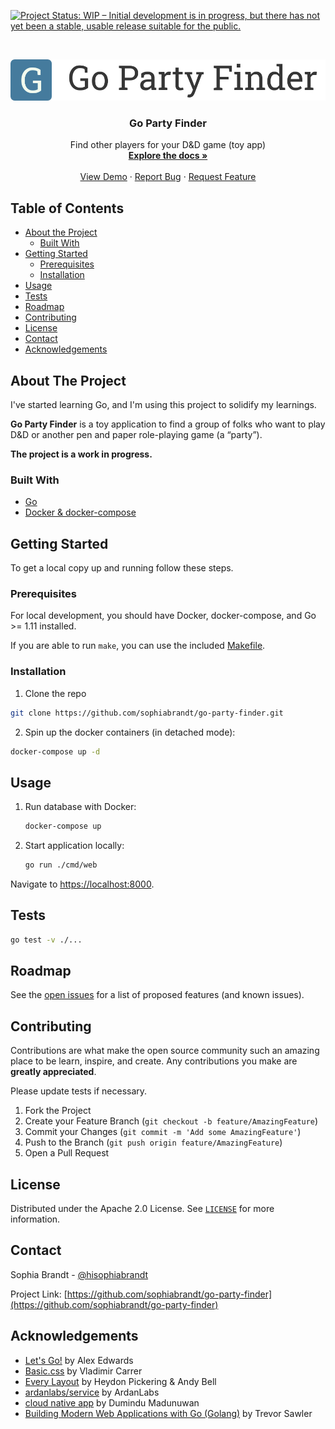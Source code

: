 <!-- PROJECT SHIELDS -->

[![Project Status: WIP – Initial development is in progress, but there has not yet been a stable, usable release suitable for the public.][status-shield]][status-url]

<!-- PROJECT LOGO -->
<br />
<p align="center">
  <a href="https://github.com/sophiabrandt/go-party-finder">
    <img src="logo.png" alt="Logo">
  </a>

  <h3 align="center">Go Party Finder</h3>

  <p align="center">
    Find other players for your D&D game (toy app)
    <br />
    <a href="https://github.com/sophiabrandt/go-party-finder"><strong>Explore the docs »</strong></a>
    <br />
    <br />
    <a href="https://github.com/sophiabrandt/go-party-finder">View Demo</a>
    ·
    <a href="https://github.com/sophiabrandt/go-party-finder/issues">Report Bug</a>
    ·
    <a href="https://github.com/sophiabrandt/go-party-finder/issues">Request Feature</a>
  </p>
</p>

<!-- TABLE OF CONTENTS -->

## Table of Contents

- [About the Project](#about-the-project)
  - [Built With](#built-with)
- [Getting Started](#getting-started)
  - [Prerequisites](#prerequisites)
  - [Installation](#installation)
- [Usage](#usage)
- [Tests](#tests)
- [Roadmap](#roadmap)
- [Contributing](#contributing)
- [License](#license)
- [Contact](#contact)
- [Acknowledgements](#acknowledgements)

<!-- ABOUT THE PROJECT -->

## About The Project

I've started learning Go, and I'm using this project to solidify my learnings.

**Go Party Finder** is a toy application to find a group of folks who want to play D&D or another pen and paper role-playing game (a “party”).

**The project is a work in progress.**

### Built With

- [Go](https://golang.org/)
- [Docker & docker-compose](https://golang.org/)

<!-- GETTING STARTED -->

## Getting Started

To get a local copy up and running follow these steps.

### Prerequisites

For local development, you should have Docker, docker-compose, and Go >= 1.11 installed.

If you are able to run `make`, you can use the included [Makefile](Makefile).

### Installation

1. Clone the repo

```sh
git clone https://github.com/sophiabrandt/go-party-finder.git
```

2. Spin up the docker containers (in detached mode):

```sh
docker-compose up -d
```

<!-- USAGE EXAMPLES -->

## Usage

1. Run database with Docker:

    ```sh
    docker-compose up
    ```

2. Start application locally:

    ```sh
    go run ./cmd/web
    ```


Navigate to [https://localhost:8000](https://localhost:8000).


## Tests

```sh
go test -v ./...
```

<!-- ROADMAP -->

## Roadmap

See the [open issues](https://github.com/sophiabrandt/go-party-finder/issues) for a list of proposed features (and known issues).

<!-- CONTRIBUTING -->

## Contributing

Contributions are what make the open source community such an amazing place to be learn, inspire, and create. Any contributions you make are **greatly appreciated**.

Please update tests if necessary.

1. Fork the Project
2. Create your Feature Branch (`git checkout -b feature/AmazingFeature`)
3. Commit your Changes (`git commit -m 'Add some AmazingFeature'`)
4. Push to the Branch (`git push origin feature/AmazingFeature`)
5. Open a Pull Request

<!-- LICENSE -->

## License

Distributed under the Apache 2.0 License. See [`LICENSE`](LICENSE) for more information.

<!-- CONTACT -->

## Contact

Sophia Brandt - [@hisophiabrandt](https://twitter.com/@hisophiabrandt)

Project Link: [https://github.com/sophiabrandt/go-party-finder](https://github.com/sophiabrandt/go-party-finder)

<!-- ACKNOWLEDGEMENTS -->

## Acknowledgements

- [Let's Go!][letsgo] by Alex Edwards
- [Basic.css](https://github.com/vladocar/Basic.css) by Vladimir Carrer
- [Every Layout](https://every-layout.dev) by Heydon Pickering & Andy Bell
- [ardanlabs/service][service] by ArdanLabs
- [cloud native app](https://github.com/learning-cloud-native-go/myapp) by Dumindu Madunuwan
- [Building Modern Web Applications with Go (Golang)](https://www.udemy.com/course/building-modern-web-applications-with-go/) by Trevor Sawler

<!-- MARKDOWN LINKS & IMAGES -->
<!-- https://www.markdownguide.org/basic-syntax/#reference-style-links -->

[status-shield]: https://www.repostatus.org/badges/latest/wip.svg
[status-url]: https://www.repostatus.org/#wip
[letsgo]: https://lets-go.alexedwards.net/
[service]: https://github.com/ardanlabs/service
